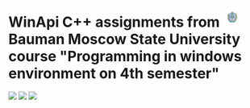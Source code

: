 # WinApi C++ assignments from <img src="https://raw.githubusercontent.com/IlyaNyrkov/IlyaNyrkov/master/bmstu_logo.png" width="35px"> Bauman Moscow State University course "Programming in windows environment on 4th semester"
![](https://img.shields.io/badge/Tools-WinApi-informational?style=flat&logo=windows95&logoColor=white&color=2bbc8a)
![](https://img.shields.io/badge/Code-C++-informational?style=flat&logo=cplusplus&logoColor=white&color=2bbc8a)
![](https://img.shields.io/badge/Code-C-informational?style=flat&logo=c&logoColor=white&color=2bbc8a)
